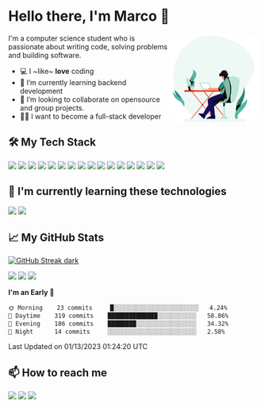 # Hello there, I'm Marco 👋

<img align="right" alt="coding.gif" style="border-radius:20px" src="https://github.com/marcode24/marcode24/blob/main/assets/coding.gif" width="180" />

I'm a computer science student who is passionate about writing code, solving problems and building software.

- 💻 I ~like~ **love** coding
- 📗 I’m currently learning backend development
- 🔧 I’m looking to collaborate on opensource and group projects.
- 🧑‍💻 I want to become a full-stack developer

## 🛠️ My Tech Stack

<p>
  <img src="https://img.shields.io/badge/-HTML5-E34F26?style=flat&logo=html5&logoColor=white">
  <img src="https://img.shields.io/badge/-CSS3-1572B6?style=flat&logo=css3">
  <img src="https://img.shields.io/badge/-JavaScript-F7DF1E?style=flat&logo=javascript&logoColor=black">
  <img src="https://img.shields.io/badge/-TypeScript-3178C6?style=flat&logo=typescript&logoColor=white">
  <img src="https://img.shields.io/badge/-Angular-DD0031?style=flat&logo=angular&logoColor=white">
  <img src="https://img.shields.io/badge/-Nodejs-339933?style=flat&logo=node.js&logoColor=white">
  <img src="https://img.shields.io/badge/-Express-000000?style=flat&logo=express&logoColor=white">
  <img src="https://img.shields.io/badge/-MongoDB-47A248?style=flat&logo=mongodb&logoColor=white">
  <img src="https://img.shields.io/badge/-MySQL-4479A1?style=flat&logo=mysql&logoColor=white">
  <img src="https://img.shields.io/badge/-Git-F05032?style=flat&logo=git&logoColor=white">
  <img src="https://img.shields.io/badge/-Bootstrap-563D7C?style=flat&logo=bootstrap&logoColor=white">
  <img src="https://img.shields.io/badge/-GraphQL-E10098?style=flat&logo=graphql&logoColor=white">
  <img src="https://img.shields.io/badge/-NestJS-E0234E?style=flat&logo=nestjs&logoColor=white">
  <img src="https://img.shields.io/badge/-SCSS-CC6699?style=flat&logo=sass&logoColor=white">
  <img src="https://img.shields.io/badge/-Docker-2496ED?style=flat&logo=docker&logoColor=white">
  <img src="https://img.shields.io/badge/-Azure-0089D6?style=flat&logo=microsoft-azure&logoColor=white">
</p>

## 📕 I'm currently learning these technologies

<p>
  <img src="https://img.shields.io/badge/-Vue.js-4FC08D?style=flat&logo=vue.js&logoColor=white">
  <img src="https://img.shields.io/badge/-Tailwind CSS-38B2AC?style=flat&logo=tailwind-css&logoColor=white">
</p>

## 📈 My GitHub Stats

[![GitHub Streak dark](https://streak-stats.demolab.com?user=marcode24&theme=radical#gh-dark-mode-only)](https://github.com/marcode24/)

<picture>
  <source
    srcset="https://github-readme-stats.vercel.app/api?username=marcode24&show_icons=true&title=123&custom_title=Github%20Stats&theme=radical"
    media="(prefers-color-scheme: dark)" />
  <source
    srcset="https://github-readme-stats.vercel.app/api?username=marcode24&show_icons=true&title=123&custom_title=Github%20Stats&theme=default"
    media="(prefers-color-scheme: light), (prefers-color-scheme: no-preference)" />
  <img src="https://github-readme-stats.vercel.app/api?username=marcode24&show_icons=true&title=123&custom_title=Github%20Stats" />
</picture>

<picture>
  <source
    srcset="https://github-readme-stats.vercel.app/api/top-langs/?username=marcode24&layout=compact&langs_count=8&theme=radical"
    media="(prefers-color-scheme: dark)" />
  <source
    srcset="https://github-readme-stats.vercel.app/api/top-langs/?username=marcode24&layout=compact&langs_count=8&theme=default"
    media="(prefers-color-scheme: light), (prefers-color-scheme: no-preference)" />
  <img src="https://github-readme-stats.vercel.app/api/top-langs/?username=marcode24&layout=compact&langs_count=8" />
</picture>

<picture>
  <source
    srcset="https://github-readme-stats.vercel.app/api/wakatime?username=marcode24&theme=radical&v=2"
    media="(prefers-color-scheme: dark)" />
  <source
    srcset="https://github-readme-stats.vercel.app/api/wakatime?username=marcode24&theme=default&v=2"
    media="(prefers-color-scheme: light), (prefers-color-scheme: no-preference)" />
  <img src="https://github-readme-stats.vercel.app/api/wakatime?username=marcode24" />
</picture>

<!--START_SECTION:waka-->
**I'm an Early 🐤** 

```text
🌞 Morning    23 commits     █░░░░░░░░░░░░░░░░░░░░░░░░   4.24% 
🌆 Daytime    319 commits    ██████████████░░░░░░░░░░░   58.86% 
🌃 Evening    186 commits    ████████░░░░░░░░░░░░░░░░░   34.32% 
🌙 Night      14 commits     ░░░░░░░░░░░░░░░░░░░░░░░░░   2.58%

```



 Last Updated on 01/13/2023 01:24:20 UTC
<!--END_SECTION:waka-->

## 📫 How to reach me

<p
  <a href="mailto:marco24cruz08@gmail.com"><img src="https://img.shields.io/badge/-Gmail-D14836?style=flat&logo=Gmail&logoColor=white"/></a>
  <a href="https://www.linkedin.com/in/marco-acg24/"><img src="https://img.shields.io/badge/-LinkedIn-0077B5?style=flat&logo=Linkedin&logoColor=white"/></a>
  <a href="https://twitter.com/marco_cg24"><img src="https://img.shields.io/badge/-Twitter-1DA1F2?style=flat&logo=Twitter&logoColor=white"/></a>
</p>
